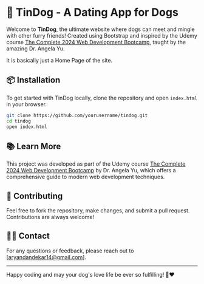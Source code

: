 # 🐾 TinDog - A Dating App for Dogs

Welcome to **TinDog**, the ultimate website where dogs can meet and mingle with other furry friends! Created using Bootstrap and inspired by the Udemy course [The Complete 2024 Web Development Bootcamp](https://www.udemy.com/share/101qYw3@TyA-VMK2gDUv5-_5OaQ9kIFdpmCi4zSV9FML_Zvhosvybj1Zm9ALydoJ22aFl8Kydw==/), taught by the amazing Dr. Angela Yu.

It is basically just a Home Page of the site.

## 📦 Installation

To get started with TinDog locally, clone the repository and open `index.html` in your browser.

```bash
git clone https://github.com/yourusername/tindog.git
cd tindog
open index.html
```

## 📚 Learn More

This project was developed as part of the Udemy course [The Complete 2024 Web Development Bootcamp](https://www.udemy.com/share/101qYw3@TyA-VMK2gDUv5-_5OaQ9kIFdpmCi4zSV9FML_Zvhosvybj1Zm9ALydoJ22aFl8Kydw==/) by Dr. Angela Yu, which offers a comprehensive guide to modern web development techniques.

## 🤝 Contributing

Feel free to fork the repository, make changes, and submit a pull request. Contributions are always welcome!

## 🙋‍♂️ Contact

For any questions or feedback, please reach out to [aryandandekar14@gmail.com].

---

Happy coding and may your dog's love life be ever so fulfilling! 🐶❤️

